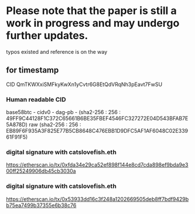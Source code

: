 # Please note that the paper is still a work in progress and may undergo further updates.
typos existed and
reference is on the way

## for timestamp

CID QmTKWXxiSMFkyKwXn1yCvtr6G8EtQdVRqNh3pEavt7FwSU

### Human readable CID

 base58btc - cidv0 - dag-pb - (sha2-256 : 256 : 49FF9C44128F1C372C65661B6BE35FBEF4546FC327272E04D543BFAB7E5A878D)
 raw                          (sha2-256 : 256 : EB89F6F935A3F825E77B5CB8648C476EBB1D9DFC5AF1AF6048C02E33961F91F5)
 ### digital signature with catslovefish.eth  
 https://etherscan.io/tx/0xfda34e29ca52ef898f144e8cd7cda898ef9bda9e300ff25249906db45cb3030a
 ### digital signature with catslovefish.eth  
 https://etherscan.io/tx/0x53933dd16c3f248a1202669505deb8ff7bdf9429bb75ea7499b37355e6b38c76
